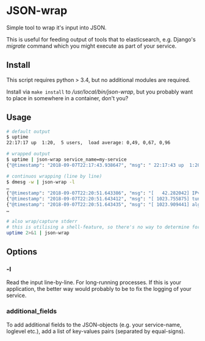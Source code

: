 JSON-wrap
=========

Simple tool to wrap it's input into JSON.

This is useful for feeding output of tools that to elasticsearch, e.g. Django's *migrate* command which you might execute as part of your service.

Install
-------

This script requires python > 3.4, but no additional modules are required.

Install via `make install` to */usr/local/bin/json-wrap*, but you probably want to place in somewhere in a container, don't you?

Usage
-----

```bash
# default output
$ uptime
22:17:17 up  1:20,  5 users,  load average: 0,49, 0,67, 0,96

# wrapped output
$ uptime | json-wrap service_name=my-service
{"@timestamp": "2018-09-07T22:17:43.938647", "msg": " 22:17:43 up  1:20,  5 users,  load average: 0,50, 0,65, 0,95", "service_name": "my-service"}

# continuos wrapping (line by line)
$ dmesg -w | json-wrap -l
…
{"@timestamp": "2018-09-07T22:20:51.643386", "msg": "[   42.282042] IPv6: ADDRCONF(NETDEV_CHANGE): wlp4s0: link becomes ready"}
{"@timestamp": "2018-09-07T22:20:51.643412", "msg": "[ 1023.755875] tun: Universal TUN/TAP device driver, 1.6"}
{"@timestamp": "2018-09-07T22:20:51.643435", "msg": "[ 1023.909441] alg: No test for echainiv(authenc(hmac(sha1),cbc(des3_ede))) (echainiv(authenc(hmac(sha1-generic),cbc(des3_ede-generic))))"}
…

# also wrap/capture stderr
# this is utilising a shell-feature, so there's no way to determine for json-wrap what is from stdout or sterr (which would be nice to change the loglevel)
uptime 2>&1 | json-wrap

```


Options
-------

### -l

Read the input line-by-line. For long-running processes. If this is your application, the better way would probably to be to fix the logging of your service.

### additional_fields

To add additional fields to the JSON-objects (e.g. your service-name, loglevel etc.), add a list of key-values pairs (separated by equal-signs).

